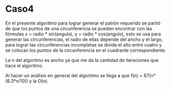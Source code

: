# Caso4

En el presente algoritmo para lograr generar el patrón requerido se partió de que los puntos de una circunferencia se pueden encontrar con las fórmulas x = radio * sin(angulo), y = radio * cos(angulo), esto se usa para generar las circunferencias, el radio de ellas depende del ancho y el largo, para lograr las circunferencias incompletas se divide el alto entre cuatro y se colocan los puntos de la circunferencia en el cuadrante correspondiente.

La n del algoritmo es ancho ya que me da la cantidad de iteraciones que hace el algoritmo.

Al hacer un análisis en general del algoritmo se llega a que f(n) = 67(n*(6.3*n/10)) y la O(n).